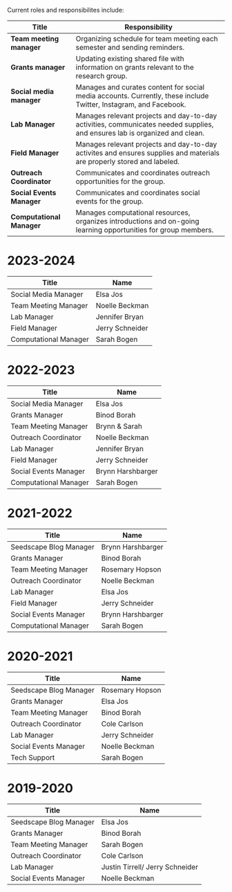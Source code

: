 Current roles and responsibilites include:

| Title | Responsibility|
|-------|---------|
| **Team meeting manager**| Organizing schedule for team meeting each semester and sending reminders.|
| **Grants manager**| Updating existing shared file with information on grants relevant to the research group.|
| **Social media manager**| Manages and curates content for social media accounts. Currently, these include Twitter, Instagram, and Facebook. |
| **Lab Manager**| Manages relevant projects and day-to-day activities, communicates needed supplies, and ensures lab is organized and clean.|
| **Field Manager**| Manages relevant projects and day-to-day activites and ensures supplies and materials are properly stored and labeled.|
| **Outreach Coordinator**| Communicates and coordinates outreach opportunities for the group.|
| **Social Events Manager**| Communicates and coordinates social events for the group.|
| **Computational Manager**| Manages computational resources, organizes introductions and on-going learning opportunities for group members.|

# 2023-2024

| Title                     | Name           |
| --------------------------| ---------------|
| Social Media Manager    |  Elsa Jos  |
| Team Meeting Manager      |  Noelle Beckman |
| Lab Manager               |  Jennifer Bryan |
| Field Manager             |  Jerry Schneider |
| Computational Manager     | Sarah Bogen |


# 2022-2023

| Title                     | Name           |
| --------------------------| ---------------|
| Social Media Manager    |  Elsa Jos  |
| Grants Manager            | Binod Borah   |
| Team Meeting Manager      | Brynn & Sarah   |
| Outreach Coordinator      | Noelle Beckman  |
| Lab Manager               |  Jennifer Bryan |
| Field Manager             |  Jerry Schneider |
| Social Events Manager     | Brynn Harshbarger |
| Computational Manager     | Sarah Bogen |


# 2021-2022

| Title                     | Name           |
| --------------------------| ---------------|
| Seedscape Blog Manager    |  Brynn Harshbarger  |
| Grants Manager            | Binod Borah   |
| Team Meeting Manager      | Rosemary Hopson   |
| Outreach Coordinator      | Noelle Beckman  |
| Lab Manager               |  Elsa Jos |
| Field Manager             |  Jerry Schneider |
| Social Events Manager     | Brynn Harshbarger |
| Computational Manager     | Sarah Bogen |


# 2020-2021

| Title                     | Name           |
| --------------------------| ---------------|
| Seedscape Blog Manager    |   Rosemary Hopson     |
| Grants Manager            |   Elsa Jos  |
| Team Meeting Manager      |   Binod Borah  |
| Outreach Coordinator      |  Cole Carlson  |
| Lab Manager               | Jerry Schneider |
| Social Events Manager     | Noelle Beckman |
| Tech Support              | Sarah Bogen |



# 2019-2020

| Title                     | Name           |
| --------------------------| ---------------|
| Seedscape Blog Manager    | Elsa Jos       |
| Grants Manager            | Binod Borah    |
| Team Meeting Manager      | Sarah Bogen    |
| Outreach Coordinator      | Cole Carlson   |
| Lab Manager               | Justin Tirrell/ Jerry Schneider |
| Social Events Manager     | Noelle Beckman |
